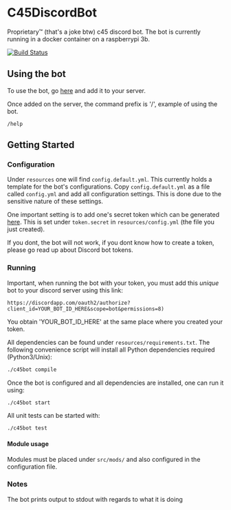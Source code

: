 # C45DiscordBot

Proprietary™ (that's a joke btw) c45 discord bot. The bot is currently running
in a docker container on a raspberrypi 3b.

[![Build Status](https://travis-ci.com/Skippy404/C45DiscordBot.svg?branch=master)](https://travis-ci.com/Skippy404/C45DiscordBot)

## Using the bot

To use the bot, go [here](https://discordapp.com/oauth2/authorize?client_id=694185053156016178&scope=bot&permissions=8)
and add it to your server.

Once added on the server, the command prefix is '/', example of using the bot.

```
/help
```

## Getting Started

### Configuration

Under `resources` one will find `config.default.yml`. This currently holds a template for
the bot's configurations. Copy `config.default.yml` as a file called `config.yml` and
add all configuration settings. This is done due to the sensitive nature of these settings.

One important setting is to add one's secret token which can be generated
[here](https://discordapp.com/developers/applications). This is set under `token.secret` in
`resources/config.yml` (the file you just created).

If you dont, the bot will not work, if you dont know how to create a token,
please go read up about Discord bot tokens.

### Running

Important, when running the bot with your token, you must add this *unique* bot
to your discord server using this link:
````
https://discordapp.com/oauth2/authorize?client_id=YOUR_BOT_ID_HERE&scope=bot&permissions=8)
````
You obtain 'YOUR\_BOT\_ID\_HERE' at the same place where you created your token.

All dependencies can be found under `resources/requirements.txt`. The following convenience script
will install all Python dependencies required (Python3/Unix):

```bash
./c45bot compile
```

Once the bot is configured and all dependencies are installed, one can run it using:

```bash
./c45bot start
```

All unit tests can be started with:

```bash
./c45bot test
```

#### Module usage

Modules must be placed under `src/mods/` and also configured in the configuration file.

### Notes

The bot prints output to stdout with regards to what it is doing
